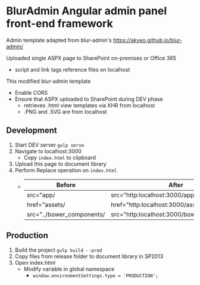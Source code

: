 # BlurAdmin Angular admin panel front-end framework

Admin template adapted from blur-admin's https://akveo.github.io/blur-admin/

Uploaded single ASPX page to SharePoint on-premises or Office 365
* script and link tags reference files on localhost

This modified blur-admin template
* Enable CORS
* Ensure that ASPX uploaded to SharePoint during DEV phase
    * retrieves .html view templates via XHR from localhost
    * .PNG and .SVG are from localhost

## Development
1. Start DEV server ```gulp serve```
2. Navigate to localhost:3000
    * Copy ```index.html``` to clipboard
3. Upload this page to document library
4. Perform Replace operation on ```index.html```
   *  | Before                     | After                                        |
      | -------------              |---------------                               | 
      | src="app/                 | src="http:localhost:3000/app/               |
      | href="assets/              | href="http:localhost:3000/assets/            |
      | src="../bower_components/    | src="http:localhost:3000/bower_components/  |


## Production
1. Build the project ```gulp build --prod```
2. Copy files from release folder to document library in SP2013
3. Open index.html
    * Modify variable in global namespace
        * ```window.environmentSettings.type = 'PRODUCTION';```

